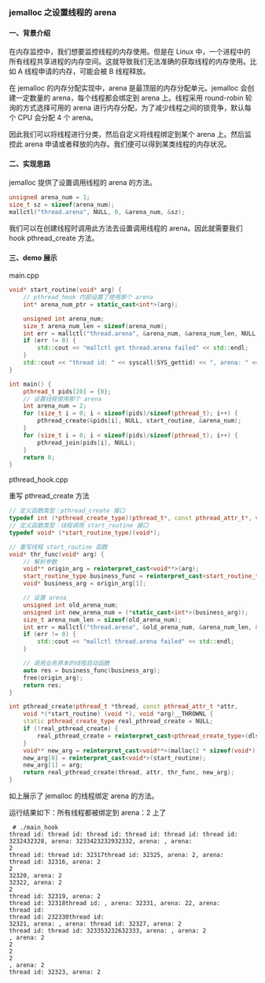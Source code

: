 ### jemalloc 之设置线程的 arena

#### 一、背景介绍

在内存监控中，我们想要监控线程的内存使用。但是在 Linux 中，一个进程中的所有线程共享进程的内存空间。这就导致我们无法准确的获取线程的内存使用。比如 A 线程申请的内存，可能会被 B 线程释放。

在 jemalloc 的内存分配实现中，arena 是最顶层的内存分配单元。jemalloc 会创建一定数量的 arena，每个线程都会绑定到 arena 上。线程采用 round-robin 轮询的方式选择可用的 arena 进行内存分配，为了减少线程之间的锁竞争，默认每个 CPU 会分配 4 个 arena。

因此我们可以将线程进行分类，然后自定义将线程绑定到某个 arena 上。然后监控此 arena 申请或者释放的内存。我们便可以得到某类线程的内存状况。

#### 二、实现思路

jemalloc 提供了设置调用线程的 arena 的方法。

```c
unsigned arena_num = 1;
size_t sz = sizeof(arena_num);
mallctl("thread.arena", NULL, 0, &arena_num, &sz);
```

我们可以在创建线程时调用此方法去设置调用线程的 arena。因此就需要我们 hook pthread_create 方法。

#### 三、demo 展示

main.cpp

```cpp
void* start_routine(void* arg) {
    // pthread_hook 内部设置了使用那个 arena
    int* arena_num_ptr = static_cast<int*>(arg);

    unsigned int arena_num;
    size_t arena_num_len = sizeof(arena_num);
    int err = mallctl("thread.arena", &arena_num, &arena_num_len, NULL, 0);
    if (err != 0) {
        std::cout << "mallctl get thread.arena failed" << std::endl;
    }
    std::cout << "thread id: " << syscall(SYS_gettid) << ", arena: " << arena_num << std::endl;
}

int main() {
    pthread_t pids[20] = {0};
    // 设置线程使用那个 arena
    int arena_num = 2;
    for (size_t i = 0; i < sizeof(pids)/sizeof(pthread_t); i++) {
        pthread_create(&pids[i], NULL, start_routine, &arena_num);
    }
    for (size_t i = 0; i < sizeof(pids)/sizeof(pthread_t); i++) {
        pthread_join(pids[i], NULL);
    }
    return 0;
}
```

pthread_hook.cpp

重写 pthread_create 方法

````cpp
// 定义函数类型：pthread_create 接口
typedef int (*pthread_create_type)(pthread_t*, const pthread_attr_t*, void*(*start_routine)(void*), void*);
// 定义函数类型：线程调用 start_routine 接口
typedef void* (*start_routine_type)(void*);

// 重写线程 start_routine 函数
void* thr_func(void* arg) {
    // 解析参数
    void** origin_arg = reinterpret_cast<void**>(arg);
    start_routine_type business_func = reinterpret_cast<start_routine_type>(origin_arg[0]);
    void* business_arg = origin_arg[1];

    // 设置 arena
    unsigned int old_arena_num;
    unsigned int new_arena_num = (*static_cast<int*>(business_arg));
    size_t arena_num_len = sizeof(old_arena_num);
    int err = mallctl("thread.arena", &old_arena_num, &arena_num_len, &new_arena_num, arena_num_len);
    if (err != 0) {
        std::cout << "mallctl thread.arena failed" << std::endl;
    }

    // 调用业务原本的线程启动函数
    auto res = business_func(business_arg);
    free(origin_arg);
    return res;
}

int pthread_create(pthread_t *thread, const pthread_attr_t *attr,
    void *(*start_routine) (void *), void *arg)__THROWNL {
    static pthread_create_type real_pthread_create = NULL;
    if (!real_pthread_create) {
        real_pthread_create = reinterpret_cast<pthread_create_type>(dlsym(RTLD_NEXT, "pthread_create"));
    }
    void** new_arg = reinterpret_cast<void**>(malloc(2 * sizeof(void*)));
    new_arg[0] = reinterpret_cast<void*>(start_routine);
    new_arg[1] = arg;
    return real_pthread_create(thread, attr, thr_func, new_arg);
}
````

如上展示了 jemalloc 的线程绑定 arena 的方法。

运行结果如下：所有线程都被绑定到 arena：2 上了

```shell
 # ./main_hook
thread id: thread id: thread id: thread id: thread id: thread id: 3232432328, arena: 3233423232932332, arena: , arena: 
2
thread id: thread id: 32317thread id: 32325, arena: 2, arena: 
thread id: 32316, arena: 2
2
32320, arena: 2
32322, arena: 2
2
thread id: 32319, arena: 2
thread id: 32318thread id: , arena: 32331, arena: 22, arena: 
thread id: 
thread id: 232330thread id: 
32321, arena: , arena: thread id: 32327, arena: 2
thread id: thread id: 323353232632333, arena: , arena: 2
, arena: 2
2
2
2
, arena: 2
thread id: 32323, arena: 2
```

